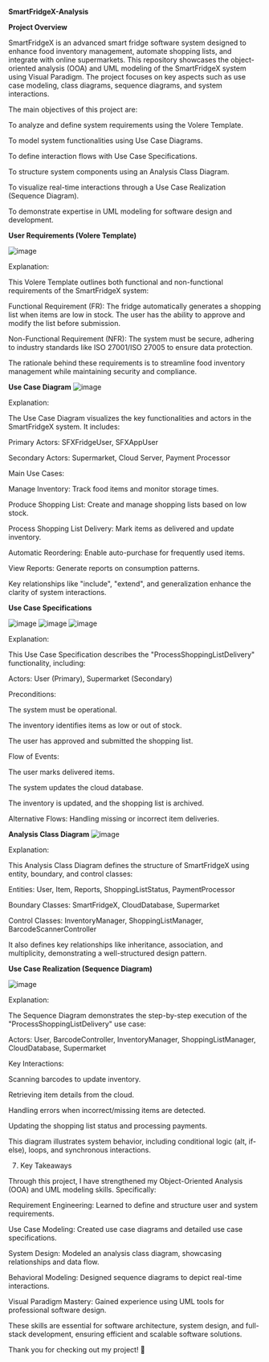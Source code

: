 **SmartFridgeX-Analysis**

**Project Overview**

SmartFridgeX is an advanced smart fridge software system designed to enhance food inventory management, automate shopping lists, and integrate with online supermarkets. This repository showcases the object-oriented analysis (OOA) and UML modeling of the SmartFridgeX system using Visual Paradigm. The project focuses on key aspects such as use case modeling, class diagrams, sequence diagrams, and system interactions.

The main objectives of this project are:

To analyze and define system requirements using the Volere Template.

To model system functionalities using Use Case Diagrams.

To define interaction flows with Use Case Specifications.

To structure system components using an Analysis Class Diagram.

To visualize real-time interactions through a Use Case Realization (Sequence Diagram).

To demonstrate expertise in UML modeling for software design and development.

**User Requirements (Volere Template)**


![image](https://github.com/user-attachments/assets/dae9636e-fa08-49a1-b455-50946bea9826)



Explanation:

This Volere Template outlines both functional and non-functional requirements of the SmartFridgeX system:

Functional Requirement (FR): The fridge automatically generates a shopping list when items are low in stock. The user has the ability to approve and modify the list before submission.

Non-Functional Requirement (NFR): The system must be secure, adhering to industry standards like ISO 27001/ISO 27005 to ensure data protection.

The rationale behind these requirements is to streamline food inventory management while maintaining security and compliance.


**Use Case Diagram**
![image](https://github.com/user-attachments/assets/52f9befa-36c6-45b6-9fce-036b44bae0c8)



Explanation:

The Use Case Diagram visualizes the key functionalities and actors in the SmartFridgeX system. It includes:

Primary Actors: SFXFridgeUser, SFXAppUser

Secondary Actors: Supermarket, Cloud Server, Payment Processor

Main Use Cases:

Manage Inventory: Track food items and monitor storage times.

Produce Shopping List: Create and manage shopping lists based on low stock.

Process Shopping List Delivery: Mark items as delivered and update inventory.

Automatic Reordering: Enable auto-purchase for frequently used items.

View Reports: Generate reports on consumption patterns.

Key relationships like "include", "extend", and generalization enhance the clarity of system interactions.

**Use Case Specifications**



![image](https://github.com/user-attachments/assets/00b63ba2-5c4b-4c18-8123-c30fab7fde1c)
![image](https://github.com/user-attachments/assets/cd5b110b-8fbb-42cc-b5ac-518264f978de)
![image](https://github.com/user-attachments/assets/cceeca53-6c22-40d6-9732-c52fd24ee076)



Explanation:

This Use Case Specification describes the "ProcessShoppingListDelivery" functionality, including:

Actors: User (Primary), Supermarket (Secondary)

Preconditions:

The system must be operational.

The inventory identifies items as low or out of stock.

The user has approved and submitted the shopping list.

Flow of Events:

The user marks delivered items.

The system updates the cloud database.

The inventory is updated, and the shopping list is archived.

Alternative Flows: Handling missing or incorrect item deliveries.

**Analysis Class Diagram**
![image](https://github.com/user-attachments/assets/f45c2f82-e725-4f77-8647-a2f84b1f652c)



Explanation:

This Analysis Class Diagram defines the structure of SmartFridgeX using entity, boundary, and control classes:

Entities: User, Item, Reports, ShoppingListStatus, PaymentProcessor

Boundary Classes: SmartFridgeX, CloudDatabase, Supermarket

Control Classes: InventoryManager, ShoppingListManager, BarcodeScannerController

It also defines key relationships like inheritance, association, and multiplicity, demonstrating a well-structured design pattern.

**Use Case Realization (Sequence Diagram)**

   
![image](https://github.com/user-attachments/assets/66de50b4-e5ae-4f3c-a0c6-723510937ece)



Explanation:

The Sequence Diagram demonstrates the step-by-step execution of the "ProcessShoppingListDelivery" use case:

Actors: User, BarcodeController, InventoryManager, ShoppingListManager, CloudDatabase, Supermarket

Key Interactions:

Scanning barcodes to update inventory.

Retrieving item details from the cloud.

Handling errors when incorrect/missing items are detected.

Updating the shopping list status and processing payments.

This diagram illustrates system behavior, including conditional logic (alt, if-else), loops, and synchronous interactions.

7. Key Takeaways

Through this project, I have strengthened my Object-Oriented Analysis (OOA) and UML modeling skills. Specifically:

Requirement Engineering: Learned to define and structure user and system requirements.

Use Case Modeling: Created use case diagrams and detailed use case specifications.

System Design: Modeled an analysis class diagram, showcasing relationships and data flow.

Behavioral Modeling: Designed sequence diagrams to depict real-time interactions.

Visual Paradigm Mastery: Gained experience using UML tools for professional software design.

These skills are essential for software architecture, system design, and full-stack development, ensuring efficient and scalable software solutions.

Thank you for checking out my project! 🚀


